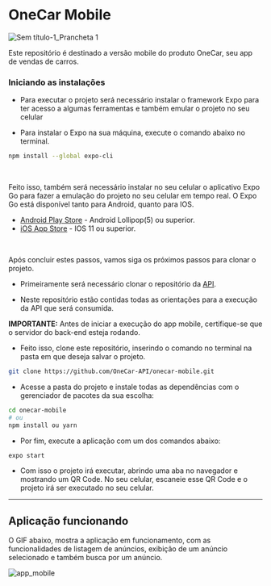 # OneCar Mobile

![Sem título-1_Prancheta 1](https://user-images.githubusercontent.com/56441318/133950991-44ac40d3-c041-4c7a-b35b-bbf84abc9c37.png)


Este repositório é destinado a versão mobile do produto OneCar, seu app de vendas de carros.

### Iniciando as instalações

- Para executar o projeto será necessário instalar o framework Expo para ter acesso a algumas ferramentas e também emular o projeto no seu celular

- Para instalar o Expo na sua máquina, execute o comando abaixo no terminal.

```bash
npm install --global expo-cli
```
<br>

Feito isso, também será necessário instalar no seu celular o aplicativo Expo Go para fazer a emulação do projeto no seu celular em tempo real. O Expo Go está disponível tanto para Android, quanto para IOS.

- [Android Play Store](https://play.google.com/store/apps/details?id=host.exp.exponent) - Android Lollipop(5) ou superior.
- [iOS App Store](https://itunes.com/apps/exponent) - IOS 11 ou superior.

<br>

Após concluir estes passos, vamos siga os próximos passos para clonar o projeto.

- Primeiramente será necessário clonar o repositório da [API](https://github.com/OneCar-API/onecar-webservice). 

- Neste repositório estão contidas todas as orientações para a execução da API que será consumida.


**IMPORTANTE:** Antes de iniciar a execução do app mobile, certifique-se que o servidor do back-end esteja rodando. 

- Feito isso, clone este repositório, inserindo o comando no terminal na pasta em que deseja salvar o projeto.

```bash
git clone https://github.com/OneCar-API/onecar-mobile.git
```

- Acesse a pasta do projeto e instale todas as dependências com o gerenciador de pacotes da sua escolha:

```bash
cd onecar-mobile
# ou
npm install ou yarn
```

- Por fim, execute a aplicação com um dos comandos abaixo:

```bash
expo start
```

- Com isso o projeto irá executar, abrindo uma aba no navegador e mostrando um QR Code. No seu celular, escaneie esse QR Code e o projeto irá ser executado no seu celular.
---

## Aplicação funcionando
O GIF abaixo, mostra a aplicação em funcionamento, com as funcionalidades de listagem de anúncios, exibição de um anúncio selecionado e também busca por um anúncio.

![app_mobile](https://user-images.githubusercontent.com/56441318/140787736-c719205b-f575-4048-bfa7-8a17714123e7.gif)

